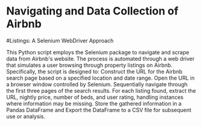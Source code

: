 # Navigating and Data Collection of Airbnb
#Listings: A Selenium WebDriver Approach

This Python script employs the Selenium package to navigate and scrape data from Airbnb's
website. The process is automated through a web driver that simulates a user browsing through
property listings on Airbnb. Specifically, the script is designed to:
Construct the URL for the Airbnb search page based on a specified location and date range.
Open the URL in a browser window controlled by Selenium.
Sequentially navigate through the first three pages of the search results.
For each listing found, extract the URL, nightly price, number of beds, and user rating, handling
instances where information may be missing.
Store the gathered information in a Pandas DataFrame and Export the DataFrame to a CSV file
for subsequent use or analysis.
